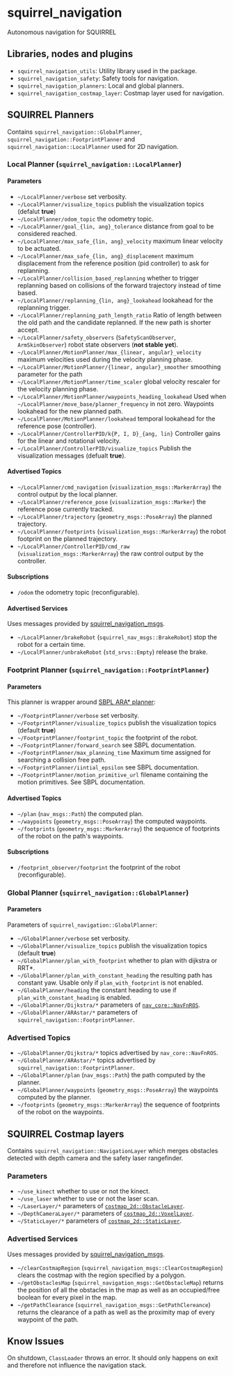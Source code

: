 squirrel_navigation
===================

Autonomous navigation for SQUIRREL

## Libraries, nodes and plugins

- `squirrel_navigation_utils`: Utility library used in the package.
- `squirrel_navigation_safety`: Safety tools for navigation.
- `squirrel_navigation_planners`: Local and global planners.
- `squirrel_navigation_costmap_layer`: Costmap layer used for
  navigation.

## SQUIRREL Planners

Contains `squirrel_navigation::GlobalPlanner`,
`squirrel_navigation::FootprintPlanner` and
`squirrel_navigation::LocalPlanner` used for 2D navigation.

### Local Planner (`squirrel_navigation::LocalPlanner`)

#### Parameters

- `~/LocalPlanner/verbose` set verbosity.
- `~/LocalPlanner/visualize_topics` publish the visualization topics (defalut **true**)
- `~/LocalPlanner/odom_topic` the odometry topic.
- `~/LocalPlanner/goal_{lin, ang}_tolerance` distance from goal to be considered reached.
- `~/LocalPlanner/max_safe_{lin, ang}_velocity` maximum linear velocity to be
  actuated.
- `~/LocalPlanner/max_safe_{lin, ang}_displacement` maximum displacement from the
  reference position (pid controller) to ask for replanning.
- `~/LocalPlanner/collision_based_replanning` whether to trigger replanning based
  on collisions of the forward trajectory instead of time based.
- `~/LocalPlanner/replanning_{lin, ang}_lookahead` lookahead for the replanning
  trigger.
- `~/LocalPlanner/replanning_path_length_ratio` Ratio of length between the old
  path and the candidate replanned. If the new path is shorter accept.
- `~/LocalPlanner/safety_observers` (`SafetyScanObserver`, `ArmSkinObserver`) robot
  state observers (**not stable yet**).
- `~/LocalPlanner/MotionPlanner/max_{linear, angular}_velocity` maximum velocities
  used during the velocity planning phase.
- `~/LocalPlanner/MotionPlanner/{linear, angular}_smoother` smoothing parameter for the path
- `~/LocalPlanner/MotionPlanner/time_scaler` global velocity rescaler for the
  velocity planning phase.
- `~/LocalPlanner/MotionPlanner/waypoints_heading_lookahead` Used when
  `~/LocalPlanner/move_base/planner_frequency` in not zero. Waypoints lookahead
  for the new planned path.
- `~/LocalPlanner/MotionPlanner/lookahead` temporal lookahead for the reference
  pose (controller).
- `~/LocalPlanner/ControllerPID/k{P, I, D}_{ang, lin}` Controller gains for the linear
  and rotational velocity.
- `~/LocalPlanner/ControllerPID/visualize_topics` Publish the
  visualization messages (defualt **true**).

#### Advertised Topics
- `~/LocalPlanner/cmd_navigation` (`visualization_msgs::MarkerArray`) the control
  output by the local planner.
- `~/LocalPlanner/reference_pose` (`visualization_msgs::Marker`) the reference pose
  currently tracked.
- `~/LocalPlanner/trajectory` (`geometry_msgs::PoseArray`) the planned trajectory.
- `~/LocalPlanner/footprints` (`visualization_msgs::MarkerArray`) the
  robot footprint on the planned trajectory.
- `~/LocalPlanner/ControllerPID/cmd_raw` (`visualization_msgs::MarkerArray`) the raw
  control output by the controller.

#### Subscriptions
- `/odom` the odometry topic (reconfigurable).

#### Advertised Services
Uses messages provided by [squirrel_navigation_msgs](https://github.com/squirrel-project/squirrel_common/tree/indigo_dev/squirrel_navigation_msgs).
- `~/LocalPlanner/brakeRobot` (`squirrel_nav_msgs::BrakeRobot`) stop the robot for
  a certain time.
- `~/LocalPlanner/unbrakeRobot` (`std_srvs::Empty`) release the brake.

### Footprint Planner (`squirrel_navigation::FootprintPlanner`)

#### Parameters 

This planner is wrapper around [SBPL ARA* planner](http://www.sbpl.net/):
- `~/FootprintPlanner/verbose` set verbosity.
- `~/FootprintPlanner/visualize_topics` publish the visualization topics (default **true**)
- `~/FootprintPlanner/footprint_topic` the footprint of the robot.
- `~/FootprintPlanner/forward_search` see SBPL documentation.
- `~/FootprintPlanner/max_planning_time` Maximum time assigned for
  searching a collision free path.
- `~/FootprintPlanner/iintial_epsilon` see SBPL documentation.
- `~/FootprintPlanner/motion_primitive_url` filename containing the
  motion primitives. See SBPL documentation.

#### Advertised Topics
- `~/plan` (`nav_msgs::Path`) the computed plan.
- `~/waypoints` (`geometry_msgs::PoseArray`) the computed waypoints.
- `~/footprints` (`geometry_msgs::MarkerArray`) the sequence of
  footprints of the robot on the path's waypoints.


#### Subscriptions
- `/footprint_observer/footprint` the footprint of the robot
  (reconfigurable).
  
### Global Planner (`squirrel_navigation::GlobalPlanner`)



#### Parameters 

Parameters of `squirrel_navigation::GlobalPlanner`:
- `~/GlobalPlanner/verbose` set verbosity.
- `~/GlobalPlanner/visualize_topics` publish the visualization topics (default **true**)
- `~/GlobalPlanner/plan_with_footprint` whether to plan with dijkstra or RRT*.
- `~/GlobalPlanner/plan_with_constant_heading` the resulting path has constant
  yaw. Usable only if `plan_with_footprint` is not enabled.
- `~/GlobalPlanner/heading` the constant heading to use if
  `plan_with_constant_heading` is enabled.
- `~/GlobalPlanner/Dijkstra/*` parameters of [`nav_core::NavFnROS`](http://wiki.ros.org/navfn).
- `~/GlobalPlanner/ARAstar/*` parameters of `squirrel_navigation::FootprintPlanner`.
  
### Advertised Topics  
- `~/GlobalPlanner/Dijkstra/*` topics advertised by `nav_core::NavFnROS`.
- `~/GlobalPlanner/ARAstar/*` topics advertised by `squirrel_navigation::FootprintPlanner`.
- `~/GlobalPlanner/plan` (`nav_msgs::Path`) the path computed by the planner.
- `~/GlobalPlanner/waypoints` (`geometry_msgs::PoseArray`) the waypoints computed by the planner.
- `~/footprints` (`geometry_msgs::MarkerArray`) the sequence of
  footprints of the robot on the waypoints.

## SQUIRREL Costmap layers

Contains `squirrel_navigation::NavigationLayer` which merges obstacles
detected with depth camera and the safety laser rangefinder.

### Parameters
- `~/use_kinect` whether to use or not the kinect.
- `~/use_laser` whether to use or not the laser scan.
- `~/LaserLayer/*` parameters of [`costmap_2d::ObstacleLayer`](http://docs.ros.org/jade/api/costmap_2d/html/classcostmap__2d_1_1ObstacleLayer.html).
- `~/DepthCameraLayer/*` parameters of [`costmap_2d::VoxelLayer`](http://docs.ros.org/jade/api/costmap_2d/html/classcostmap__2d_1_1VoxelLayer.html).
- `~/StaticLayer/*` parameters of [`costmap_2d::StaticLayer`](http://docs.ros.org/jade/api/costmap_2d/html/classcostmap__2d_1_1StaticLayer.html).

### Advertised Services
Uses messages provided by [squirrel_navigation_msgs](https://github.com/squirrel-project/squirrel_common/tree/indigo_dev/squirrel_navigation_msgs).
- `~/clearCostmapRegion`
  (`squirrel_navigation_msgs::ClearCostmapRegion`) clears the costmap
  with the region specified by a polygon.
- `~/getObstaclesMap` (`squirrel_navigation_msgs::GetObstacleMap`)
  returns the position of all the obstacles in the map as well as an
  occupied/free boolean for every pixel in the map.
- `~/getPathClearance` (`squirrel_navigation_msgs::GetPathClereance`)
  returns the clearance of a path as well as the proximity map of
  every waypoint of the path.


## Know Issues
On shutdown, `ClassLoader` throws an error. It should only happens on
exit and therefore not influence the navigation stack. 

